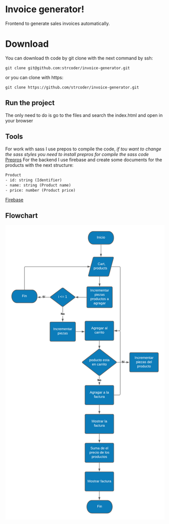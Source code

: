 # Invoice generator!

Frontend to generate sales invoices automatically.

# Download

You can download th code by git clone with the next command by ssh:

    git clone git@github.com:strcoder/invoice-generator.git

or you can clone with https:

    git clone https://github.com/strcoder/invoice-generator.git

## Run the project

The only need to do is go to the files and search the index.html and open in your browser

## Tools

For work with sass I use prepos to compile the code, _if tou want to change the sass styles you need to install prepros for compile the sass code_
[Prepros](https://prepros.io/)
For the backend I use firebase and create some documents for the products with the next structure:

    Product
    - id: string (Identifier)
    - name: string (Product name)
    - price: number (Product price)

[Firebase](https://firebase.google.com/?hl=es-419&gclid=EAIaIQobChMI35r0k4jQ8wIVSsmUCR2L3QlxEAAYAiAAEgLNovD_BwE&gclsrc=aw.ds)

## Flowchart
![Flowchart](https://raw.githubusercontent.com/strcoder/invoice-generator/main/Diagrama.png)
